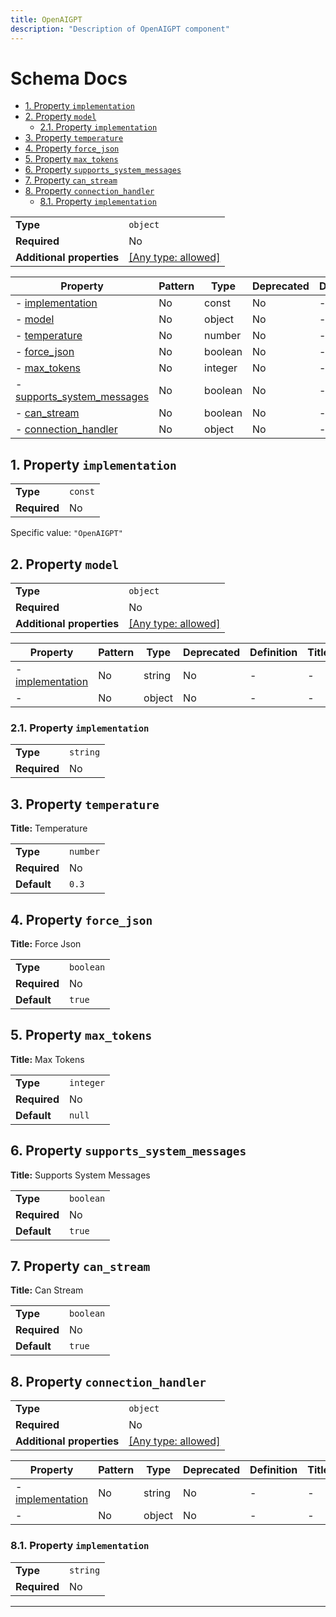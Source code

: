 ```yaml
---
title: OpenAIGPT
description: "Description of OpenAIGPT component"
---
```

# Schema Docs

- [1. Property `implementation`](#implementation)
- [2. Property `model`](#model)
  - [2.1. Property `implementation`](#model_implementation)
- [3. Property `temperature`](#temperature)
- [4. Property `force_json`](#force_json)
- [5. Property `max_tokens`](#max_tokens)
- [6. Property `supports_system_messages`](#supports_system_messages)
- [7. Property `can_stream`](#can_stream)
- [8. Property `connection_handler`](#connection_handler)
  - [8.1. Property `implementation`](#connection_handler_implementation)

|                           |                                                                           |
| ------------------------- | ------------------------------------------------------------------------- |
| **Type**                  | `object`                                                                  |
| **Required**              | No                                                                        |
| **Additional properties** | [[Any type: allowed]](# "Additional Properties of any type are allowed.") |

| Property                                                 | Pattern | Type    | Deprecated | Definition | Title/Description        |
| -------------------------------------------------------- | ------- | ------- | ---------- | ---------- | ------------------------ |
| - [implementation](#implementation )                     | No      | const   | No         | -          | -                        |
| - [model](#model )                                       | No      | object  | No         | -          | -                        |
| - [temperature](#temperature )                           | No      | number  | No         | -          | Temperature              |
| - [force_json](#force_json )                             | No      | boolean | No         | -          | Force Json               |
| - [max_tokens](#max_tokens )                             | No      | integer | No         | -          | Max Tokens               |
| - [supports_system_messages](#supports_system_messages ) | No      | boolean | No         | -          | Supports System Messages |
| - [can_stream](#can_stream )                             | No      | boolean | No         | -          | Can Stream               |
| - [connection_handler](#connection_handler )             | No      | object  | No         | -          | -                        |

## <a name="implementation"></a>1. Property `implementation`

|              |         |
| ------------ | ------- |
| **Type**     | `const` |
| **Required** | No      |

Specific value: `"OpenAIGPT"`

## <a name="model"></a>2. Property `model`

|                           |                                                                           |
| ------------------------- | ------------------------------------------------------------------------- |
| **Type**                  | `object`                                                                  |
| **Required**              | No                                                                        |
| **Additional properties** | [[Any type: allowed]](# "Additional Properties of any type are allowed.") |

| Property                                   | Pattern | Type   | Deprecated | Definition | Title/Description |
| ------------------------------------------ | ------- | ------ | ---------- | ---------- | ----------------- |
| - [implementation](#model_implementation ) | No      | string | No         | -          | -                 |
| - [](#model_additionalProperties )         | No      | object | No         | -          | -                 |

### <a name="model_implementation"></a>2.1. Property `implementation`

|              |          |
| ------------ | -------- |
| **Type**     | `string` |
| **Required** | No       |

## <a name="temperature"></a>3. Property `temperature`

**Title:** Temperature

|              |          |
| ------------ | -------- |
| **Type**     | `number` |
| **Required** | No       |
| **Default**  | `0.3`    |

## <a name="force_json"></a>4. Property `force_json`

**Title:** Force Json

|              |           |
| ------------ | --------- |
| **Type**     | `boolean` |
| **Required** | No        |
| **Default**  | `true`    |

## <a name="max_tokens"></a>5. Property `max_tokens`

**Title:** Max Tokens

|              |           |
| ------------ | --------- |
| **Type**     | `integer` |
| **Required** | No        |
| **Default**  | `null`    |

## <a name="supports_system_messages"></a>6. Property `supports_system_messages`

**Title:** Supports System Messages

|              |           |
| ------------ | --------- |
| **Type**     | `boolean` |
| **Required** | No        |
| **Default**  | `true`    |

## <a name="can_stream"></a>7. Property `can_stream`

**Title:** Can Stream

|              |           |
| ------------ | --------- |
| **Type**     | `boolean` |
| **Required** | No        |
| **Default**  | `true`    |

## <a name="connection_handler"></a>8. Property `connection_handler`

|                           |                                                                           |
| ------------------------- | ------------------------------------------------------------------------- |
| **Type**                  | `object`                                                                  |
| **Required**              | No                                                                        |
| **Additional properties** | [[Any type: allowed]](# "Additional Properties of any type are allowed.") |

| Property                                                | Pattern | Type   | Deprecated | Definition | Title/Description |
| ------------------------------------------------------- | ------- | ------ | ---------- | ---------- | ----------------- |
| - [implementation](#connection_handler_implementation ) | No      | string | No         | -          | -                 |
| - [](#connection_handler_additionalProperties )         | No      | object | No         | -          | -                 |

### <a name="connection_handler_implementation"></a>8.1. Property `implementation`

|              |          |
| ------------ | -------- |
| **Type**     | `string` |
| **Required** | No       |

----------------------------------------------------------------------------------------------------------------------------
